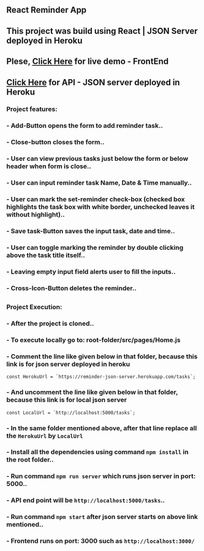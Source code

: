 ## React Reminder App

## This project was build using React | JSON Server deployed in Heroku

## Plese, [Click Here](https://sujanrajs-reminder-app.netlify.app/) for live demo - FrontEnd

## [Click Here](https://reminder-json-server.herokuapp.com/tasks) for API - JSON server deployed in Heroku

### Project features:

### - Add-Button opens the form to add reminder task..

### - Close-button closes the form..

### - User can view previous tasks just below the form or below header when form is close..

### - User can input reminder task Name, Date & Time manually..

### - User can mark the set-reminder check-box (checked box highlights the task box with white border, unchecked leaves it without highlight)..

### - Save task-Button saves the input task, date and time..

### - User can toggle marking the reminder by double clicking above the task title itself..

### - Leaving empty input field alerts user to fill the inputs..

### - Cross-Icon-Button deletes the reminder..

##

### Project Execution:

### - After the project is cloned..

### - To execute locally go to: root-folder/src/pages/Home.js

### - Comment the line like given below in that folder, because this link is for json server deployed in heroku

    const HerokuUrl = `https://reminder-json-server.herokuapp.com/tasks`;

### - And uncomment the line like given below in that folder, because this link is for local json server

    const LocalUrl = `http://localhost:5000/tasks`;

### - In the same folder mentioned above, after that line replace all the `HerokuUrl` by `LocalUrl`

### - Install all the dependencies using command `npm install` in the root folder..

### - Run command `npm run server` which runs json server in port: 5000..

### - API end point will be `http://localhost:5000/tasks`..

### - Run command `npm start` after json server starts on above link mentioned..

### - Frontend runs on port: 3000 such as `http://localhost:3000/`

